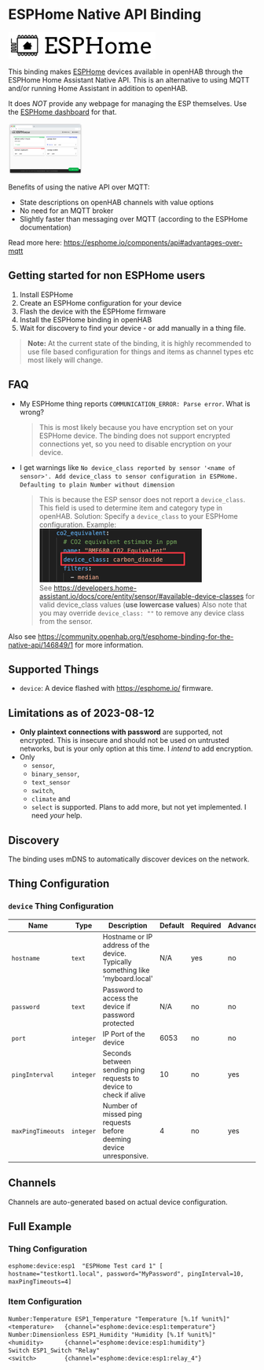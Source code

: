# ESPHome Native API Binding

![logo](logo.png)

This binding makes [ESPHome](https://esphome.io) devices available in openHAB through the ESPHome Home Assistant Native
API. This is an
alternative to using MQTT and/or running Home Assistant in addition to openHAB.

It does _NOT_ provide any webpage for managing the ESP themselves. Use
the [ESPHome dashboard](https://esphome.io/guides/installing_esphome.html) for that.

<img src="esphomedashboard.png" alt="ESPHome dashboard" width="30%"/>

Benefits of using the native API over MQTT:

- State descriptions on openHAB channels with value options
- No need for an MQTT broker
- Slightly faster than messaging over MQTT (according to the ESPHome documentation)

Read more here: https://esphome.io/components/api#advantages-over-mqtt

## Getting started for non ESPHome users

1. Install ESPHome
2. Create an ESPHome configuration for your device
3. Flash the device with the ESPHome firmware
4. Install the ESPHome binding in openHAB
5. Wait for discovery to find your device - or add manually in a thing file.

> **Note:** At the current state of the binding, it is highly recommended to use file based configuration for things and
> items as channel types etc most likely will change.

## FAQ

- My ESPHome thing reports `COMMUNICATION_ERROR: Parse error`. What is wrong?

  > This is most likely because you have encryption set on your ESPHome device. The binding does not support encrypted
  > connections yet, so you need to disable encryption on your device.

- I get warnings
  like `No device_class reported by sensor '<name of sensor>'. Add device_class to sensor configuration in ESPHome. Defaulting to plain Number without dimension`

  > This is because the ESP sensor does not report a `device_class`. This field is used to determine item and category
  > type in openHAB.
  > Solution: Specify a `device_class` to your ESPHome configuration. Example: <br/>
  > ![img.png](esphomeconfig_deviceclass.png)
  > <br/>See https://developers.home-assistant.io/docs/core/entity/sensor/#available-device-classes for valid
  device_class values (**use lowercase values**)
  > Also note that you may override `device_class: ""` to remove any device class from the sensor.

Also see https://community.openhab.org/t/esphome-binding-for-the-native-api/146849/1 for more information.

## Supported Things

- `device`: A device flashed with https://esphome.io/ firmware.

## Limitations as of 2023-08-12

- **Only plaintext connections with password** are supported, not encrypted. This is insecure and should not be used on
  untrusted
  networks, but is your only option at this time. I *intend* to add encryption.
- Only
    - `sensor`,
    - `binary_sensor`,
    - `text_sensor`
    - `switch`,
    - `climate` and
    - `select` is supported.
      Plans to add more, but not yet implemented. I need _your_ help.

## Discovery

The binding uses mDNS to automatically discover devices on the network.

## Thing Configuration

### `device` Thing Configuration

| Name              | Type      | Description                                                                    | Default | Required | Advanced |
|-------------------|-----------|--------------------------------------------------------------------------------|---------|----------|----------|
| `hostname`        | `text`    | Hostname or IP address of the device. Typically something like 'myboard.local' | N/A     | yes      | no       |
| `password`        | `text`    | Password to access the device if password protected                            | N/A     | no       | no       |
| `port`            | `integer` | IP Port of the device                                                          | 6053    | no       | no       |
| `pingInterval`    | `integer` | Seconds between sending ping requests to device to check if alive              | 10      | no       | yes      |
| `maxPingTimeouts` | `integer` | Number of missed ping requests before deeming device unresponsive.             | 4       | no       | yes      |

## Channels

Channels are auto-generated based on actual device configuration.

## Full Example

### Thing Configuration

```
esphome:device:esp1  "ESPHome Test card 1" [ hostname="testkort1.local", password="MyPassword", pingInterval=10, maxPingTimeouts=4]
```

### Item Configuration

```
Number:Temperature ESP1_Temperature "Temperature [%.1f %unit%]" <temperature>   {channel="esphome:device:esp1:temperature"}
Number:Dimensionless ESP1_Humidity "Humidity [%.1f %unit%]"     <humidity>      {channel="esphome:device:esp1:humidity"}
Switch ESP1_Switch "Relay"                                      <switch>        {channel="esphome:device:esp1:relay_4"}
```

